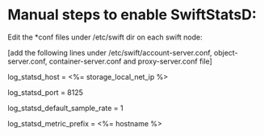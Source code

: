 Manual steps to enable SwiftStatsD:
====================================

Edit the *conf files under /etc/swift dir on each swift node:


[add the following lines under /etc/swift/account-server.conf, object-server.conf, container-server.conf and proxy-server.conf file]




log_statsd_host = <%= storage_local_net_ip %>

log_statsd_port = 8125

log_statsd_default_sample_rate = 1

log_statsd_metric_prefix = <%= hostname %>



